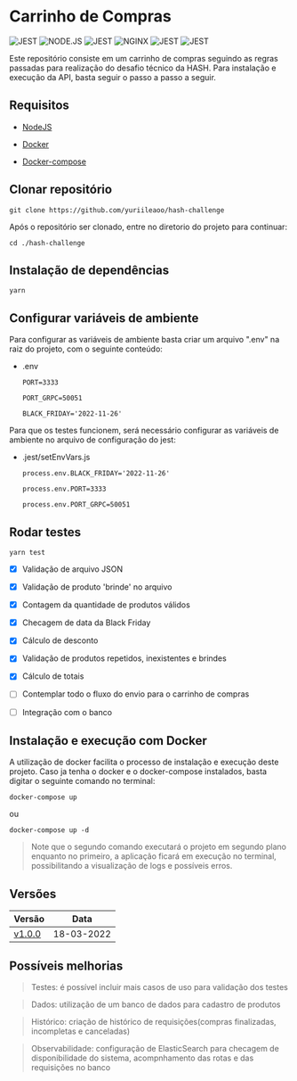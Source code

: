 
  

# Carrinho de Compras

  

<img  alt="JEST"  src="https://img.shields.io/badge/Docker-2CA5E0?style=for-the-badge&logo=docker&logoColor=white">  </img><img  alt="NODE.JS"  src="https://img.shields.io/badge/Node.js-339933?style=for-the-badge&logo=nodedotjs&logoColor=white">  </img><img  alt="JEST"  src="https://img.shields.io/badge/TypeScript-007ACC?style=for-the-badge&logo=typescript&logoColor=white">  </img><img  alt="NGINX"  src="https://img.shields.io/badge/Nginx-009639?style=for-the-badge&logo=nginx&logoColor=white">  </img><img  alt="JEST"  src="https://img.shields.io/badge/Yarn-2C8EBB?style=for-the-badge&logo=yarn&logoColor=white">  </img><img  alt="JEST"  src="https://img.shields.io/badge/Jest-C21325?style=for-the-badge&logo=jest&logoColor=white">  </img>

  

  

Este repositório consiste em um carrinho de compras seguindo as regras passadas para realização do desafio técnico da HASH. Para instalação e execução da API, basta seguir o passo a passo a seguir.

  

  

## Requisitos

  

- [NodeJS](https://www.digitalocean.com/community/tutorials/how-to-install-node-js-on-ubuntu-20-04-pt)

- [Docker](https://docs.docker.com/engine/install/ubuntu/)

- [Docker-compose](https://docs.docker.com/compose/install/)
  

  

## Clonar repositório

  

  

    git clone https://github.com/yuriileaoo/hash-challenge

  

Após o repositório ser clonado, entre no diretorio do projeto para continuar:

  

  

    cd ./hash-challenge

  
## Instalação de dependências
    yarn
  

## Configurar variáveis de ambiente

  

  

Para configurar as variáveis de ambiente basta criar um arquivo ".env" na raiz do projeto, com o seguinte conteúdo:

  

- .env

      PORT=3333

      PORT_GRPC=50051

      BLACK_FRIDAY='2022-11-26'

  

  

Para que os testes funcionem, será necessário configurar as variáveis de ambiente no arquivo de configuração do jest:

  

  

- .jest/setEnvVars.js

  

  

      process.env.BLACK_FRIDAY='2022-11-26'

      process.env.PORT=3333

      process.env.PORT_GRPC=50051

  

  

## Rodar testes

  

  

    yarn test

  

  

- [x] Validação de arquivo JSON

  

- [x] Validação de produto 'brinde' no arquivo

  

- [x] Contagem da quantidade de produtos válidos

  

- [x] Checagem de data da Black Friday

  

- [x] Cálculo de desconto

  

- [x] Validação de produtos repetidos, inexistentes e brindes

  

- [x] Cálculo de totais

  

- [ ] Contemplar todo o fluxo do envio para o carrinho de compras

  

- [ ] Integração com o banco

  

  

## Instalação e execução com Docker

  

  

A utilização de docker facilita o processo de instalação e execução deste projeto. Caso ja tenha o docker e o docker-compose instalados, basta digitar o seguinte comando no terminal:

  

  

    docker-compose up

  

ou

  

  

    docker-compose up -d

  

> Note que o segundo comando executará o projeto em segundo plano enquanto no primeiro, a aplicação ficará em execução no terminal, possibilitando a visualização de logs e possíveis erros.

  

  

## Versões

  

|Versão| Data |
|--|--|
| [v1.0.0](https://github.com/yuriileaoo/hash-challenge/releases/tag/v1.0.0) | 18-03-2022 |


  

  

## Possíveis melhorias

  

  

> Testes: é possível incluir mais casos de uso para validação dos testes

  

  

> Dados: utilização de um banco de dados para cadastro de produtos

  

  

> Histórico: criação de histórico de requisições(compras finalizadas, incompletas e canceladas)

  

  

> Observabilidade: configuração de ElasticSearch para checagem de disponibilidade do sistema, acompnhamento das rotas e das requisições no banco

  

  

>
